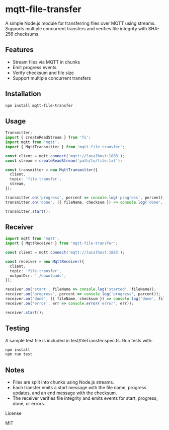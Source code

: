 # mqtt-file-transfer

A simple Node.js module for transferring files over MQTT using streams.  
Supports multiple concurrent transfers and verifies file integrity with SHA-256 checksums.

## Features

- Stream files via MQTT in chunks
- Emit progress events
- Verify checksum and file size
- Support multiple concurrent transfers

## Installation

```bash
npm install mqtt-file-transfer
```

## Usage

```ts
Transmitter;
import { createReadStream } from 'fs';
import mqtt from 'mqtt';
import { MqttTransmitter } from 'mqtt-file-transfer';

const client = mqtt.connect('mqtt://localhost:1883');
const stream = createReadStream('path/to/file.txt');

const transmitter = new MqttTransmitter({
  client,
  topic: 'file-transfer',
  stream,
});

transmitter.on('progress', percent => console.log('progress', percent));
transmitter.on('done', ({ fileName, checksum }) => console.log('done', fileName, checksum));

transmitter.start();
```

## Receiver

```ts
import mqtt from 'mqtt';
import { MqttReceiver } from 'mqtt-file-transfer';

const client = mqtt.connect('mqtt://localhost:1883');

const receiver = new MqttReceiver({
  client,
  topic: 'file-transfer',
  outputDir: './downloads',
});

receiver.on('start', fileName => console.log('started', fileName));
receiver.on('progress', percent => console.log('progress', percent));
receiver.on('done', ({ fileName, checksum }) => console.log('done', fileName, checksum));
receiver.on('error', err => console.error('error', err));

receiver.start();
```

## Testing

A sample test file is included in test/fileTransfer.spec.ts.
Run tests with:

```bash
npm install
npm run test
```

## Notes

- Files are split into chunks using Node.js streams.
- Each transfer emits a start message with the file name, progress updates, and an end message with the checksum.
- The receiver verifies file integrity and emits events for start, progress, done, or errors.

License

MIT
